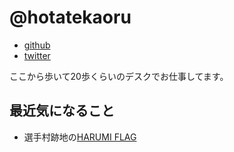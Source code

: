 # @hotatekaoru

* [github](https://github.com/hotatekaoru)
* [twitter](https://twitter.com/purunkaoru)

ここから歩いて20歩くらいのデスクでお仕事してます。

## 最近気になること

* 選手村跡地の[HARUMI FLAG](https://www.31sumai.com/mfr/X1604/#!)
